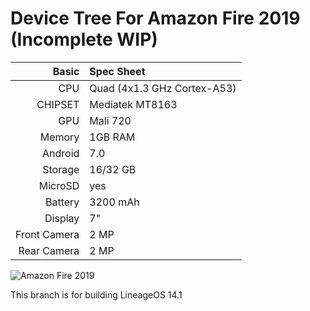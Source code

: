 Device Tree For Amazon Fire 2019 (Incomplete WIP)
=================================================

Basic   | Spec Sheet
-------:|:--------------------------------------------------
CPU     | Quad (4x1.3 GHz Cortex-A53)
CHIPSET | Mediatek MT8163
GPU     | Mali 720
Memory  | 1GB RAM
Android | 7.0
Storage | 16/32 GB
MicroSD | yes
Battery | 3200 mAh
Display | 7"
Front Camera  | 2 MP
Rear Camera  | 2 MP

![Amazon Fire 2019](https://ebookfriendly.com/wp-content/uploads/2019/05/Amazon-Fire-7-2019-four-color-options-840x730.jpg "Amazon Fire 2019")

This branch is for building LineageOS 14.1
